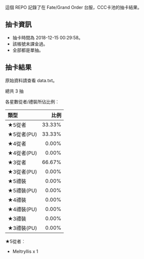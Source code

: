 這個 REPO 記錄了在 Fate/Grand Order 台服，CCC卡池的抽卡結果。

抽卡資訊
-------

* 抽卡時間為 2018-12-15 00:29:58。
* 該帳號未課金過。
* 全部都是單抽。

抽卡結果
-------

原始資料請查看 data.txt。

總共 3 抽

各星數從者/禮裝所佔比例︰

| 類型        |   比例 |
| :---------- | -----: |
| ★5從者     | 33.33% |
| ★5從者(PU) | 33.33% |
| ★4從者     |  0.00% |
| ★4從者(PU) |  0.00% |
| ★3從者     | 66.67% |
| ★3從者(PU) |  0.00% |
| ★5禮裝     |  0.00% |
| ★5禮裝(PU) |  0.00% |
| ★4禮裝     |  0.00% |
| ★4禮裝(PU) |  0.00% |
| ★3禮裝     |  0.00% |
| ★3禮裝(PU) |  0.00% |

★5從者︰

* Meltryllis x 1


